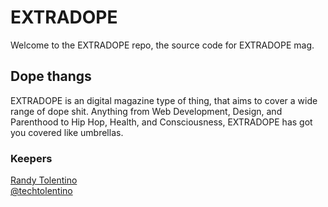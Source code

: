 # EXTRADOPE

Welcome to the EXTRADOPE repo, the source code for EXTRADOPE mag.

## Dope thangs

EXTRADOPE is an digital magazine type of thing, that aims to cover a wide range of dope shit. Anything from Web Development, Design, and Parenthood to Hip Hop, Health, and Consciousness, EXTRADOPE has got you covered like umbrellas.

### Keepers
[Randy Tolentino](http://randytolentino.com/)  
[@techtolentino](https://twitter.com/techtolentino)